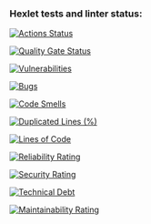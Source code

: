 ### Hexlet tests and linter status:
[![Actions Status](https://github.com/Ratatuii/python-project-49/actions/workflows/hexlet-check.yml/badge.svg)](https://github.com/Ratatuii/python-project-49/actions)

[![Quality Gate Status](https://sonarcloud.io/api/project_badges/measure?project=iRatatuii_python-project-49&metric=alert_status)](https://sonarcloud.io/summary/new_code?id=iRatatuii_python-project-49)

[![Vulnerabilities](https://sonarcloud.io/api/project_badges/measure?project=iRatatuii_python-project-49&metric=vulnerabilities)](https://sonarcloud.io/summary/new_code?id=iRatatuii_python-project-49)

[![Bugs](https://sonarcloud.io/api/project_badges/measure?project=iRatatuii_python-project-49&metric=bugs)](https://sonarcloud.io/summary/new_code?id=iRatatuii_python-project-49)

[![Code Smells](https://sonarcloud.io/api/project_badges/measure?project=iRatatuii_python-project-49&metric=code_smells)](https://sonarcloud.io/summary/new_code?id=iRatatuii_python-project-49)

[![Duplicated Lines (%)](https://sonarcloud.io/api/project_badges/measure?project=iRatatuii_python-project-49&metric=duplicated_lines_density)](https://sonarcloud.io/summary/new_code?id=iRatatuii_python-project-49)

[![Lines of Code](https://sonarcloud.io/api/project_badges/measure?project=iRatatuii_python-project-49&metric=ncloc)](https://sonarcloud.io/summary/new_code?id=iRatatuii_python-project-49)

[![Reliability Rating](https://sonarcloud.io/api/project_badges/measure?project=iRatatuii_python-project-49&metric=reliability_rating)](https://sonarcloud.io/summary/new_code?id=iRatatuii_python-project-49)

[![Security Rating](https://sonarcloud.io/api/project_badges/measure?project=iRatatuii_python-project-49&metric=security_rating)](https://sonarcloud.io/summary/new_code?id=iRatatuii_python-project-49)

[![Technical Debt](https://sonarcloud.io/api/project_badges/measure?project=iRatatuii_python-project-49&metric=sqale_index)](https://sonarcloud.io/summary/new_code?id=iRatatuii_python-project-49)

[![Maintainability Rating](https://sonarcloud.io/api/project_badges/measure?project=iRatatuii_python-project-49&metric=sqale_rating)](https://sonarcloud.io/summary/new_code?id=iRatatuii_python-project-49)